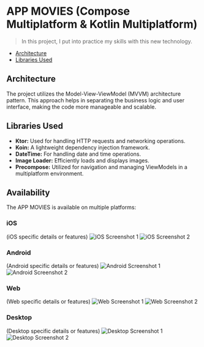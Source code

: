# APP MOVIES (Compose Multiplatform & Kotlin Multiplatform)

> In this project, I put into practice my skills with this new technology.

- [Architecture](#architecture)
- [Libraries Used](#libraries-used)

## Architecture
The project utilizes the Model-View-ViewModel (MVVM) architecture pattern. This approach helps in separating the business logic and user interface, making the code more manageable and scalable.

## Libraries Used
- **Ktor:** Used for handling HTTP requests and networking operations.
- **Koin:** A lightweight dependency injection framework.
- **DateTime:** For handling date and time operations.
- **Image Loader:** Efficiently loads and displays images.
- **Precompose:** Utilized for navigation and managing ViewModels in a multiplatform environment.

## Availability
The APP MOVIES is available on multiple platforms:

### iOS
(iOS specific details or features)
![iOS Screenshot 1](path/to/ios_screenshot1.png)
![iOS Screenshot 2](path/to/ios_screenshot2.png)

### Android
(Android specific details or features)
![Android Screenshot 1](path/to/android_screenshot1.png)
![Android Screenshot 2](path/to/android_screenshot2.png)

### Web
(Web specific details or features)
![Web Screenshot 1](path/to/web_screenshot1.png)
![Web Screenshot 2](path/to/web_screenshot2.png)

### Desktop
(Desktop specific details or features)
![Desktop Screenshot 1](path/to/desktop_screenshot1.png)
![Desktop Screenshot 2](path/to/desktop_screenshot2.png)

